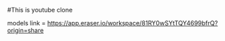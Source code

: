 #This is youtube clone

models link = https://app.eraser.io/workspace/81RY0wSYtTQY4699bfrQ?origin=share